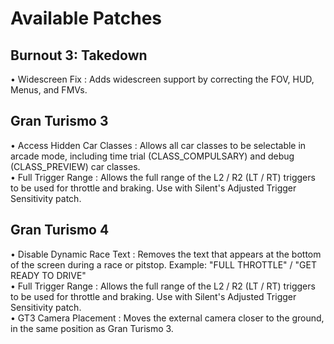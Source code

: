 # Available Patches  
## Burnout 3: Takedown  
• Widescreen Fix : Adds widescreen support by correcting the FOV, HUD, Menus, and FMVs.  

## Gran Turismo 3   
• Access Hidden Car Classes : Allows all car classes to be selectable in arcade mode, including time trial (CLASS_COMPULSARY) and debug (CLASS_PREVIEW) car classes.   
• Full Trigger Range : Allows the full range of the L2 / R2 (LT / RT) triggers to be used for throttle and braking. Use with Silent's Adjusted Trigger Sensitivity patch.  

## Gran Turismo 4  
• Disable Dynamic Race Text : Removes the text that appears at the bottom of the screen during a race or pitstop. Example: "FULL THROTTLE" / "GET READY TO DRIVE"  
• Full Trigger Range : Allows the full range of the L2 / R2 (LT / RT) triggers to be used for throttle and braking. Use with Silent's Adjusted Trigger Sensitivity patch.  
• GT3 Camera Placement : Moves the external camera closer to the ground, in the same position as Gran Turismo 3.  